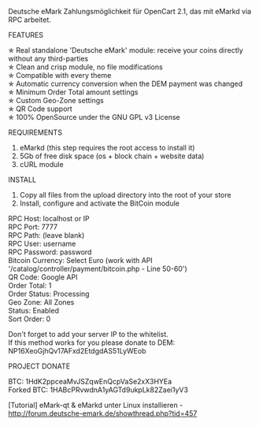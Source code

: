 Deutsche eMark Zahlungsmöglichkeit für OpenCart 2.1, das mit eMarkd via RPC arbeitet.
  

FEATURES  

✯  Real standalone 'Deutsche eMark' module: receive your coins directly without any third-parties  
✯  Clean and crisp module, no file modifications  
✯  Compatible with every theme  
✯  Automatic currency conversion when the DEM payment was changed  
✯  Minimum Order Total amount settings  
✯  Custom Geo-Zone settings  
✯  QR Code support  
✯  100% OpenSource under the GNU GPL v3 License  

REQUIREMENTS  

1. eMarkd (this step requires the root access to install it)  
2. 5Gb of free disk space (os + block chain + website data)  
3. cURL module  

INSTALL  

1. Copy all files from the upload directory into the root of your store  
2. Install, configure and activate the BitCoin module  


RPC Host: localhost or IP  
RPC Port: 7777  
RPC Path: (leave blank)  
RPC User: username  
RPC Password: password  
Bitcoin Currency: Select Euro (work with API '/catalog/controller/payment/bitcoin.php - Line 50-60')  
QR Code: Google API  
Order Total: 1  
Order Status: Processing  
Geo Zone: All Zones  
Status: Enabled  
Sort Order: 0  

Don't forget to add your server IP to the whitelist.  
If this method works for you please donate to DEM: NP16XeoGjhQv17AFxd2EtdgdAS51LyWEob

PROJECT DONATE  

BTC: 1HdK2ppceaMvJSZqwEnQcpVaSe2xX3HYEa  
Forked BTC: 1HABcPRvwdnA1yAGTd9ukpLk82Zaei1yV3


[Tutorial] eMark-qt & eMarkd unter Linux installieren - http://forum.deutsche-emark.de/showthread.php?tid=457
